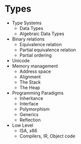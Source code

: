 # Types

- Type Systems
  - Data Types
  - Algebraic Data Types
- Binary relations
  - Equivalence relation
  - Partial equivalence relation
  - Partial ordering
- Unicode
- Memory management
  - Address space
  - Alignment
  - The Stack
  - The Heap
- Programming Paradigms
  - Inheritance
  - Interface
  - Polymorphism
  - Generics
  - Reflection
- Low Level
  - ISA, x86
  - Compilers, IR, Object code
